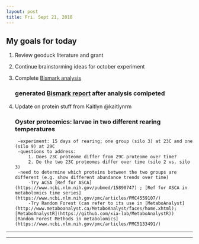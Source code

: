 ```yaml
---
layout: post
title: Fri. Sept 21, 2018
---
```



## My goals for today  
1. Review geoduck literature and grant  
2. Continue brainstorming ideas for october experiment  
3. Complete [Bismark analysis](https://github.com/shellywanamaker/C_virginica/blob/master/BismarkAlignmentParametersComparison.ipynb)  
	
	### generated [Bismark report](http://gannet.fish.washington.edu/metacarcinus/Cvirginica/Bismark_attempt1/zr2096_1_s1_R1_bismark_bt2_PE_report.html) after analysis comlpeted  
		
4. Update on protein stuff from Kaitlyn @kaitlynrm   

	### Oyster proteomics: larvae in two different rearing temperatures  
		-experiment: 15 days of rearing; one group (silo 3) at 23C and one (silo 9) at 29C  
		-questions to address:  
			1. Does 23C proteome differ from 29C proteome over time?  
			2. Do the two 23C proteomes differ over time (silo 2 vs. silo 3)  
		-need to determine which proteins between the two groups are different (e.g. show different abundance trends over time)  
			-Try ACSA [Ref for ASCA](https://www.ncbi.nlm.nih.gov/pubmed/15890747) ; [Ref for ASCA in metabolomics time series](https://www.ncbi.nlm.nih.gov/pmc/articles/PMC4559107/)  
			-Try Random Forest (can refer to its use in [MetaboAnalyst](http://www.metaboanalyst.ca/MetaboAnalyst/faces/home.xhtml); [MetaboAnalystR](https://github.com/xia-lab/MetaboAnalystR)) [Random Forest Methods in metabolomics](https://www.ncbi.nlm.nih.gov/pmc/articles/PMC5133491/)  




----
****